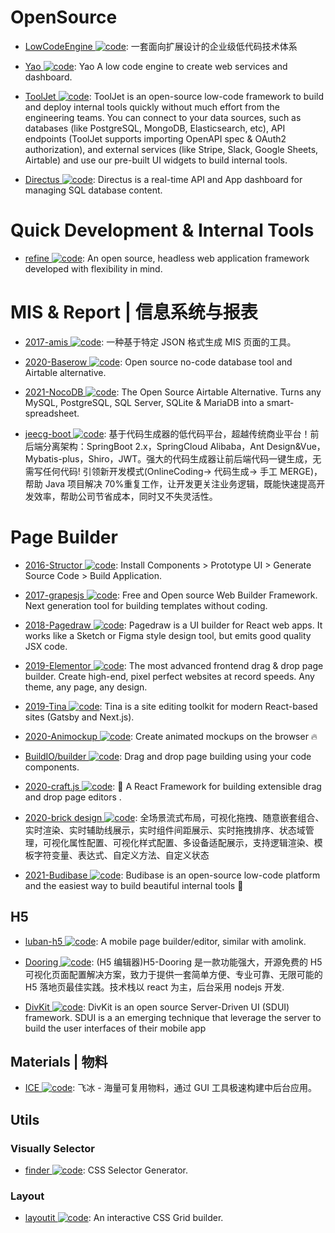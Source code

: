 # OpenSource

- [LowCodeEngine ![code](https://shorturl.at/dlxyK)](https://github.com/alibaba/lowcode-engine): 一套面向扩展设计的企业级低代码技术体系

- [Yao ![code](https://shorturl.at/dlxyK)](https://github.com/YaoApp/yao): Yao A low code engine to create web services and dashboard.

- [ToolJet ![code](https://shorturl.at/dlxyK)](https://github.com/ToolJet/ToolJet): ToolJet is an open-source low-code framework to build and deploy internal tools quickly without much effort from the engineering teams. You can connect to your data sources, such as databases (like PostgreSQL, MongoDB, Elasticsearch, etc), API endpoints (ToolJet supports importing OpenAPI spec & OAuth2 authorization), and external services (like Stripe, Slack, Google Sheets, Airtable) and use our pre-built UI widgets to build internal tools.

- [Directus ![code](https://shorturl.at/dlxyK)](https://github.com/directus/directus): Directus is a real-time API and App dashboard for managing SQL database content.

# Quick Development & Internal Tools

- [refine ![code](https://shorturl.at/dlxyK)](https://github.com/refinedev/refine): An open source, headless web application framework developed with flexibility in mind.

# MIS & Report | 信息系统与报表

- [2017-amis ![code](https://shorturl.at/dlxyK)](https://github.com/baidu/amis): 一种基于特定 JSON 格式生成 MIS 页面的工具。

- [2020-Baserow ![code](https://shorturl.at/dlxyK)](https://cubox.pro/c/eKXL5I): Open source no-code database tool and Airtable alternative.

- [2021-NocoDB ![code](https://shorturl.at/dlxyK)](https://github.com/nocodb/nocodb): The Open Source Airtable Alternative. Turns any MySQL, PostgreSQL, SQL Server, SQLite & MariaDB into a smart-spreadsheet.

- [jeecg-boot ![code](https://shorturl.at/dlxyK)](https://github.com/zhangdaiscott/jeecg-boot): 基于代码生成器的低代码平台，超越传统商业平台！前后端分离架构：SpringBoot 2.x，SpringCloud Alibaba，Ant Design&Vue，Mybatis-plus，Shiro，JWT。强大的代码生成器让前后端代码一键生成，无需写任何代码! 引领新开发模式(OnlineCoding-> 代码生成-> 手工 MERGE)，帮助 Java 项目解决 70%重复工作，让开发更关注业务逻辑，既能快速提高开发效率，帮助公司节省成本，同时又不失灵活性。

# Page Builder

- [2016-Structor ![code](https://shorturl.at/dlxyK)](https://github.com/ipselon/structor): Install Components > Prototype UI > Generate Source Code > Build Application.

- [2017-grapesjs ![code](https://shorturl.at/dlxyK)](https://github.com/artf/grapesjs): Free and Open source Web Builder Framework. Next generation tool for building templates without coding.

- [2018-Pagedraw ![code](https://shorturl.at/dlxyK)](https://github.com/Pagedraw/pagedraw): Pagedraw is a UI builder for React web apps. It works like a Sketch or Figma style design tool, but emits good quality JSX code.

- [2019-Elementor ![code](https://shorturl.at/dlxyK)](https://github.com/pojome/elementor): The most advanced frontend drag & drop page builder. Create high-end, pixel perfect websites at record speeds. Any theme, any page, any design.

- [2019-Tina ![code](https://shorturl.at/dlxyK)](https://github.com/tinacms/tinacms): Tina is a site editing toolkit for modern React-based sites (Gatsby and Next.js).

- [2020-Animockup ![code](https://shorturl.at/dlxyK)](https://github.com/alyssaxuu/animockup): Create animated mockups on the browser 🔥

- [BuildIO/builder ![code](https://shorturl.at/dlxyK)](https://github.com/BuilderIO/builder): Drag and drop page building using your code components.

- [2020-craft.js ![code](https://shorturl.at/dlxyK)](https://github.com/prevwong/craft.js): 🚀 A React Framework for building extensible drag and drop page editors .

- [2020-brick design ![code](https://shorturl.at/dlxyK)](https://github.com/brick-design/brick-design): 全场景流式布局，可视化拖拽、随意嵌套组合、实时渲染、实时辅助线展示，实时组件间距展示、实时拖拽排序、状态域管理，可视化属性配置、可视化样式配置、多设备适配展示，支持逻辑渲染、模板字符变量、表达式、自定义方法、自定义状态

- [2021-Budibase ![code](https://shorturl.at/dlxyK)](https://github.com/Budibase/budibase): Budibase is an open-source low-code platform and the easiest way to build beautiful internal tools 🚀

## H5

- [luban-h5 ![code](https://shorturl.at/dlxyK)](https://github.com/ly525/luban-h5): A mobile page builder/editor, similar with amolink.

- [Dooring ![code](https://shorturl.at/dlxyK)](https://github.com/MrXujiang/h5-Dooring): (H5 编辑器)H5-Dooring 是一款功能强大，开源免费的 H5 可视化页面配置解决方案，致力于提供一套简单方便、专业可靠、无限可能的 H5 落地页最佳实践。技术栈以 react 为主，后台采用 nodejs 开发.

- [DivKit ![code](https://shorturl.at/dlxyK)](https://github.com/divkit/divkit): DivKit is an open source Server-Driven UI (SDUI) framework. SDUI is a an emerging technique that leverage the server to build the user interfaces of their mobile app

## Materials | 物料

- [ICE ![code](https://shorturl.at/dlxyK)](https://github.com/alibaba/ice): 飞冰 - 海量可复用物料，通过 GUI 工具极速构建中后台应用。

## Utils

### Visually Selector

- [finder ![code](https://shorturl.at/dlxyK)](https://github.com/antonmedv/finder): CSS Selector Generator.

### Layout

- [layoutit ![code](https://shorturl.at/dlxyK)](https://www.layoutit.com/grid): An interactive CSS Grid builder.
